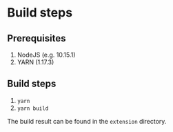 # Build steps

## Prerequisites
1. NodeJS (e.g. 10.15.1)
2. YARN (1.17.3)

## Build steps 
1. `yarn`
2. `yarn build` 

The build result can be found in the `extension` directory.